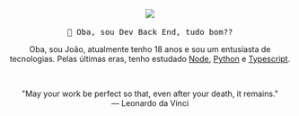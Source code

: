 <p align="center">
  <img src="https://media1.tenor.com/images/e90e6ced05e7e96a17cf66866b4031cd/tenor.gif?itemid=16368928">
   <br><br>
  <samp>
    👋 Oba, sou Dev Back End, tudo bom??
  </samp>
  
</p>

<!-- ABOUT OF ME -->
<p align="center" style="text-align: center;">
  Oba, sou João, atualmente tenho 18 anos e sou um entusiasta de tecnologias.
  Pelas últimas eras, tenho estudado <a href="https://nodejs.org/en/">Node</a>, <a href="https://www.python.org/">Python</a> e <a href="https://www.typescriptlang.org/">Typescript</a>.
</p>
<!-- QUOTE -->
<br>
<p align="center">
"May your work be perfect so that, even after your death, it remains."
<br>
― Leonardo da Vinci
</p>
<br>